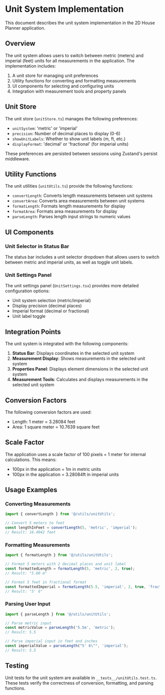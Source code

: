 # Unit System Implementation

This document describes the unit system implementation in the 2D House Planner application.

## Overview

The unit system allows users to switch between metric (meters) and imperial (feet) units for all measurements in the application. The implementation includes:

1. A unit store for managing unit preferences
2. Utility functions for converting and formatting measurements
3. UI components for selecting and configuring units
4. Integration with measurement tools and property panels

## Unit Store

The unit store (`unitStore.ts`) manages the following preferences:

- `unitSystem`: 'metric' or 'imperial'
- `precision`: Number of decimal places to display (0-6)
- `showUnitLabels`: Whether to show unit labels (m, ft, etc.)
- `displayFormat`: 'decimal' or 'fractional' (for imperial units)

These preferences are persisted between sessions using Zustand's persist middleware.

## Utility Functions

The unit utilities (`unitUtils.ts`) provide the following functions:

- `convertLength`: Converts length measurements between unit systems
- `convertArea`: Converts area measurements between unit systems
- `formatLength`: Formats length measurements for display
- `formatArea`: Formats area measurements for display
- `parseLength`: Parses length input strings to numeric values

## UI Components

### Unit Selector in Status Bar

The status bar includes a unit selector dropdown that allows users to switch between metric and imperial units, as well as toggle unit labels.

### Unit Settings Panel

The unit settings panel (`UnitSettings.tsx`) provides more detailed configuration options:

- Unit system selection (metric/imperial)
- Display precision (decimal places)
- Imperial format (decimal or fractional)
- Unit label toggle

## Integration Points

The unit system is integrated with the following components:

1. **Status Bar**: Displays coordinates in the selected unit system
2. **Measurement Display**: Shows measurements in the selected unit system
3. **Properties Panel**: Displays element dimensions in the selected unit system
4. **Measurement Tools**: Calculates and displays measurements in the selected unit system

## Conversion Factors

The following conversion factors are used:

- Length: 1 meter = 3.28084 feet
- Area: 1 square meter = 10.7639 square feet

## Scale Factor

The application uses a scale factor of 100 pixels = 1 meter for internal calculations. This means:

- 100px in the application = 1m in metric units
- 100px in the application = 3.28084ft in imperial units

## Usage Examples

### Converting Measurements

```typescript
import { convertLength } from '@/utils/unitUtils';

// Convert 5 meters to feet
const lengthInFeet = convertLength(5, 'metric', 'imperial');
// Result: 16.4042 feet
```

### Formatting Measurements

```typescript
import { formatLength } from '@/utils/unitUtils';

// Format 5 meters with 2 decimal places and unit label
const formattedLength = formatLength(5, 'metric', 2, true);
// Result: "5.00 m"

// Format 5 feet in fractional format
const formattedImperial = formatLength(5.5, 'imperial', 2, true, 'fractional');
// Result: "5' 6"
```

### Parsing User Input

```typescript
import { parseLength } from '@/utils/unitUtils';

// Parse metric input
const metricValue = parseLength('5.5m', 'metric');
// Result: 5.5

// Parse imperial input in feet and inches
const imperialValue = parseLength("5' 6\"", 'imperial');
// Result: 5.5
```

## Testing

Unit tests for the unit system are available in `__tests__/unitUtils.test.ts`. These tests verify the correctness of conversion, formatting, and parsing functions.